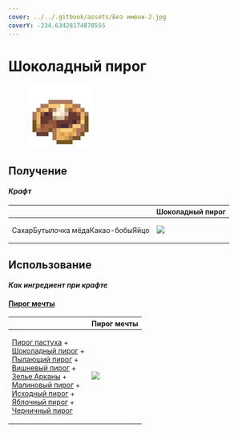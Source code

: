 ```yaml
---
cover: ../../.gitbook/assets/Без имени-2.jpg
coverY: -234.63428174878555
---
```


# Шоколадный пирог

<figure><img src="../../.gitbook/assets/chocolate_pie_128.png" alt=""><figcaption></figcaption></figure>

## Получение

#### _Крафт_

|                                          |  Шоколадный пирог                             |
| ---------------------------------------- | --------------------------------------------- |
| <p>СахарБутылочка мёдаКакао-бобыЯйцо</p> | ![](../../.gitbook/assets/chocolate\_pie.png) |

## Использование

#### _Как ингредиент при крафте_

#### [Пирог мечты](dream_pie.md)

|                                                                                                                                                                                                                                                                                                                                                                                                                                                                                       |  Пирог мечты                              |
| ------------------------------------------------------------------------------------------------------------------------------------------------------------------------------------------------------------------------------------------------------------------------------------------------------------------------------------------------------------------------------------------------------------------------------------------------------------------------------------- | ----------------------------------------- |
| <p><a href="shepherds_pie_block.md">Пирог пастуха</a> +<br><a href="chocolate_pie.md">Шоколадный пирог</a> +<br><a href="blaze_cake.md">Пылающий пирог</a> +<br><a href="cherry_pie.md">Вишневый пирог</a> +<br><a href="weak_arcana_potion.md">Зелье Арканы</a> +<br><a href="crimson_berry_pie.md">Малиновый пирог</a> +<br><a href="source_berry_pie.md">Исходный пирог</a> +<br><a href="apple_pie.md">Яблочный пирог</a> +<br><a href="blueberry_pie.md">Черничный пирог</a></p> | ![](../../.gitbook/assets/dream\_pie.png) |

